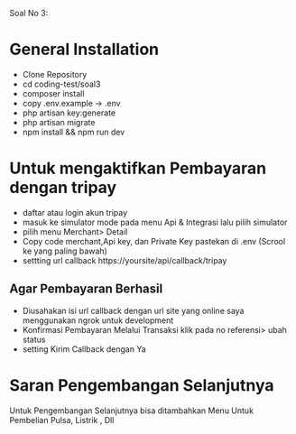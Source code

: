 Soal No 3:

# General Installation

- Clone Repository
- cd coding-test/soal3
- composer install
- copy .env.example -> .env
- php artisan key:generate
- php artisan migrate
- npm install && npm run dev

# Untuk mengaktifkan Pembayaran dengan tripay

- daftar atau login akun tripay
- masuk ke simulator mode pada menu Api & Integrasi lalu pilih simulator
- pilih menu Merchant> Detail
- Copy code merchant,Api key, dan Private Key pastekan di .env (Scrool ke yang paling bawah)
- settting url callback https://yoursite/api/callback/tripay

## Agar Pembayaran Berhasil

- Diusahakan isi url callback dengan url site yang online saya menggunakan ngrok untuk development
- Konfirmasi Pembayaran Melalui Transaksi klik pada no referensi> ubah status
- setting Kirim Callback dengan Ya

# Saran Pengembangan Selanjutnya

Untuk Pengembangan Selanjutnya bisa ditambahkan Menu Untuk Pembelian Pulsa, Listrik , Dll
